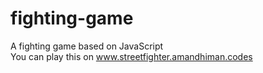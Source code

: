 # fighting-game
 A fighting game based on JavaScript<br>
 You can play this on www.streetfighter.amandhiman.codes

